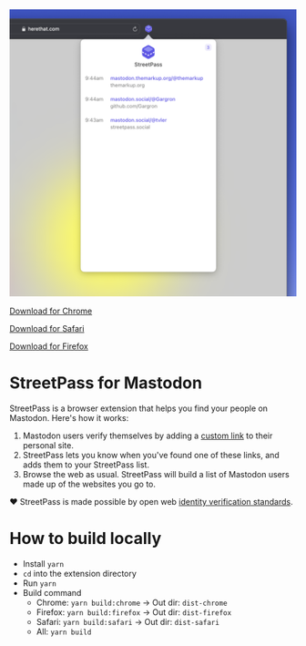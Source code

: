 <img width="560" alt="" src="./site/public/screen3.png">

[Download for Chrome](https://chrome.google.com/webstore/detail/streetpass-for-mastodon/fphjfedjhinpnjblomfebcjjpdpakhhn)

[Download for Safari](https://apps.apple.com/us/app/streetpass-for-mastodon/id6446224821)

[Download for Firefox](https://addons.mozilla.org/en-US/firefox/addon/streetpass-for-mastodon/)

# StreetPass for Mastodon

StreetPass is a browser extension that helps you find your people on Mastodon. Here's how it works:

1. Mastodon users verify themselves by adding a [custom link](https://docs.joinmastodon.org/user/profile/#verification) to their personal site.
2. StreetPass lets you know when you've found one of these links, and adds them to your StreetPass list.
3. Browse the web as usual. StreetPass will build a list of Mastodon users made up of the websites you go to.

❤️ StreetPass is made possible by open web [identity verification standards](http://microformats.org/wiki/rel-me).

# How to build locally

- Install `yarn`
- `cd` into the extension directory
- Run `yarn`
- Build command
  - Chrome: `yarn build:chrome` -> Out dir: `dist-chrome`
  - Firefox: `yarn build:firefox` -> Out dir: `dist-firefox`
  - Safari: `yarn build:safari` -> Out dir: `dist-safari`
  - All: `yarn build`
